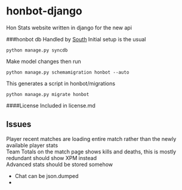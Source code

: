 honbot-django
=============
Hon Stats website written in django for the new api

###honbot db
Handled by [South](http://south.aeracode.org/)
Initial setup is the usual  

    python manage.py syncdb

Make model changes then run  

    python manage.py schemamigration honbot --auto

This generates a script in honbot/migrations  

    python manage.py migrate honbot 

####License
Included in license.md

Issues
-------
Player recent matches are loading entire match rather than the newly available player stats  
Team Totals on the match page shows kills and deaths, this is mostly redundant should show XPM instead  
Advanced stats should be stored somehow  

* Chat can be json.dumped
* 